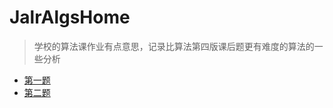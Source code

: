 

# JalrAlgsHome
> 学校的算法课作业有点意思，记录比算法第四版课后题更有难度的算法的一些分析
>

- [第一题](doc/1-solve/1-Solve.md)
- [第二题](doc/2-solve/2-Solve.md)



